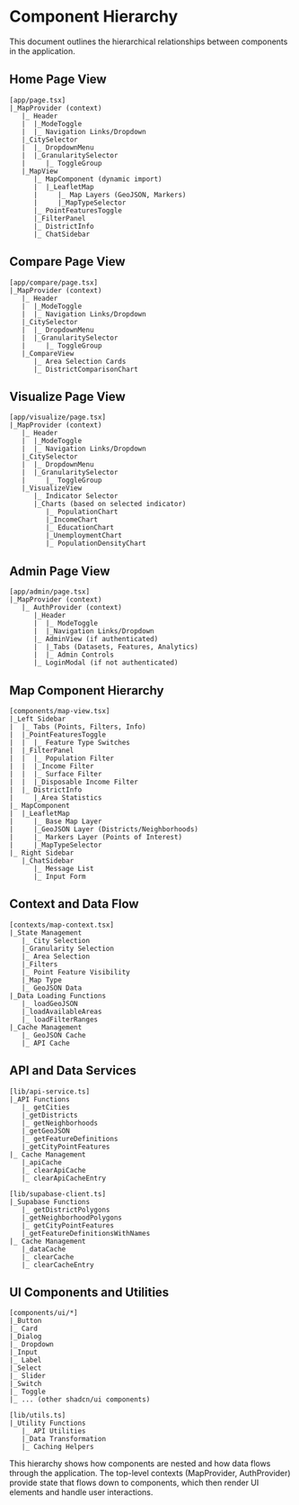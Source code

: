 # Component Hierarchy

This document outlines the hierarchical relationships between components in the application.

## Home Page View

```
[app/page.tsx]
|_MapProvider (context)
   |_ Header
   |  |_ModeToggle
   |  |_ Navigation Links/Dropdown
   |_CitySelector
   |  |_ DropdownMenu
   |  |_GranularitySelector
   |     |_ ToggleGroup
   |_MapView
      |_ MapComponent (dynamic import)
      |  |_LeafletMap
      |     |_ Map Layers (GeoJSON, Markers)
      |     |_MapTypeSelector
      |_ PointFeaturesToggle
      |_FilterPanel
      |_ DistrictInfo
      |_ ChatSidebar
```

## Compare Page View

```
[app/compare/page.tsx]
|_MapProvider (context)
   |_ Header
   |  |_ModeToggle
   |  |_ Navigation Links/Dropdown
   |_CitySelector
   |  |_ DropdownMenu
   |  |_GranularitySelector
   |     |_ ToggleGroup
   |_CompareView
      |_ Area Selection Cards
      |_ DistrictComparisonChart
```

## Visualize Page View

```
[app/visualize/page.tsx]
|_MapProvider (context)
   |_ Header
   |  |_ModeToggle
   |  |_ Navigation Links/Dropdown
   |_CitySelector
   |  |_ DropdownMenu
   |  |_GranularitySelector
   |     |_ ToggleGroup
   |_VisualizeView
      |_ Indicator Selector
      |_Charts (based on selected indicator)
         |_ PopulationChart
         |_IncomeChart
         |_ EducationChart
         |_UnemploymentChart
         |_ PopulationDensityChart
```

## Admin Page View

```
[app/admin/page.tsx]
|_MapProvider (context)
   |_ AuthProvider (context)
      |_Header
      |  |_ ModeToggle
      |  |_Navigation Links/Dropdown
      |_ AdminView (if authenticated)
      |  |_Tabs (Datasets, Features, Analytics)
      |  |_ Admin Controls
      |_ LoginModal (if not authenticated)
```

## Map Component Hierarchy

```
[components/map-view.tsx]
|_Left Sidebar
|  |_ Tabs (Points, Filters, Info)
|  |_PointFeaturesToggle
|  |  |_ Feature Type Switches
|  |_FilterPanel
|  |  |_ Population Filter
|  |  |_Income Filter
|  |  |_ Surface Filter
|  |  |_Disposable Income Filter
|  |_ DistrictInfo
|     |_Area Statistics
|_ MapComponent
|  |_LeafletMap
|     |_ Base Map Layer
|     |_GeoJSON Layer (Districts/Neighborhoods)
|     |_ Markers Layer (Points of Interest)
|     |_MapTypeSelector
|_ Right Sidebar
   |_ChatSidebar
      |_ Message List
      |_ Input Form
```

## Context and Data Flow

```
[contexts/map-context.tsx]
|_State Management
   |_ City Selection
   |_Granularity Selection
   |_ Area Selection
   |_Filters
   |_ Point Feature Visibility
   |_Map Type
   |_ GeoJSON Data
|_Data Loading Functions
   |_ loadGeoJSON
   |_loadAvailableAreas
   |_ loadFilterRanges
|_Cache Management
   |_ GeoJSON Cache
   |_ API Cache
```

## API and Data Services

```
[lib/api-service.ts]
|_API Functions
   |_ getCities
   |_getDistricts
   |_ getNeighborhoods
   |_getGeoJSON
   |_ getFeatureDefinitions
   |_getCityPointFeatures
|_ Cache Management
   |_apiCache
   |_ clearApiCache
   |_ clearApiCacheEntry

[lib/supabase-client.ts]
|_Supabase Functions
   |_ getDistrictPolygons
   |_getNeighborhoodPolygons
   |_ getCityPointFeatures
   |_getFeatureDefinitionsWithNames
|_ Cache Management
   |_dataCache
   |_ clearCache
   |_ clearCacheEntry
```

## UI Components and Utilities

```
[components/ui/*]
|_Button
|_ Card
|_Dialog
|_ Dropdown
|_Input
|_ Label
|_Select
|_ Slider
|_Switch
|_ Toggle
|_ ... (other shadcn/ui components)

[lib/utils.ts]
|_Utility Functions
   |_ API Utilities
   |_Data Transformation
   |_ Caching Helpers
```

This hierarchy shows how components are nested and how data flows through the application. The top-level contexts (MapProvider, AuthProvider) provide state that flows down to components, which then render UI elements and handle user interactions.

